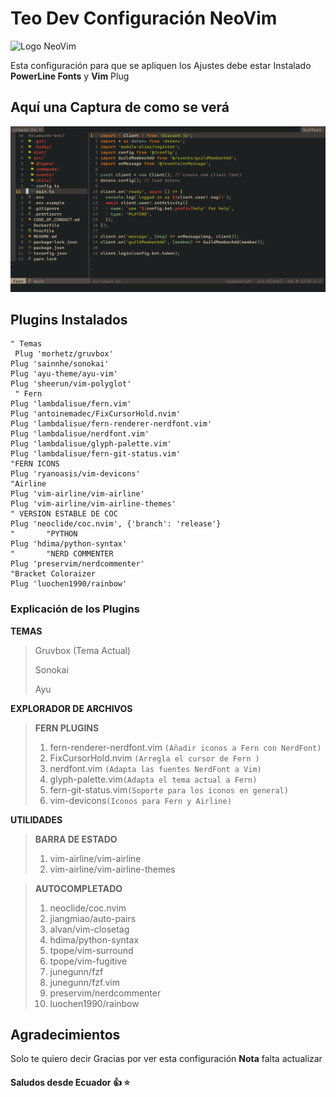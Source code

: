# Teo Dev Configuración NeoVim

![Logo NeoVim](https://upload.wikimedia.org/wikipedia/commons/thumb/4/4f/Neovim-logo.svg/1280px-Neovim-logo.svg.png)

Esta configuración para que se apliquen los Ajustes debe estar Instalado **PowerLine Fonts** y **Vim** Plug

## Aquí una Captura de como se verá

![Captura de los Plugins](./docs/plugins1.png)

## Plugins Instalados

```
" Temas
 Plug 'morhetz/gruvbox'
Plug 'sainnhe/sonokai'
Plug 'ayu-theme/ayu-vim'
Plug 'sheerun/vim-polyglot'
 " Fern
Plug 'lambdalisue/fern.vim'
Plug 'antoinemadec/FixCursorHold.nvim'
Plug 'lambdalisue/fern-renderer-nerdfont.vim'
Plug 'lambdalisue/nerdfont.vim'
Plug 'lambdalisue/glyph-palette.vim'
Plug 'lambdalisue/fern-git-status.vim'
"FERN ICONS
Plug 'ryanoasis/vim-devicons'
"Airline
Plug 'vim-airline/vim-airline'
Plug 'vim-airline/vim-airline-themes'
" VERSION ESTABLE DE COC
Plug 'neoclide/coc.nvim', {'branch': 'release'}
"       "PYTHON
Plug 'hdima/python-syntax'
"       "NERD COMMENTER
Plug 'preservim/nerdcommenter' 
"Bracket Coloraizer
Plug 'luochen1990/rainbow'
```

### Explicación de los Plugins

**TEMAS**

> Gruvbox (Tema Actual)
>
> Sonokai
>
> Ayu

**EXPLORADOR DE ARCHIVOS**

> **FERN PLUGINS**
>
> 1. fern-renderer-nerdfont.vim `(Añadir iconos a Fern con NerdFont)`
> 2. FixCursorHold.nvim `(Arregla el cursor de Fern )`
> 3. nerdfont.vim `(Adapta las fuentes NerdFont a Vim)`
> 4. glyph-palette.vim`(Adapta el tema actual a Fern)`
> 5. fern-git-status.vim`(Soporte para los iconos en general)`
> 6. vim-devicons`(Iconos para Fern y Airline)`

**UTILIDADES**

> **BARRA DE ESTADO**
>
> 1. vim-airline/vim-airline
> 2. vim-airline/vim-airline-themes

> **AUTOCOMPLETADO**
>
> 1. neoclide/coc.nvim
> 2. jiangmiao/auto-pairs
> 3. alvan/vim-closetag
> 4. hdima/python-syntax
> 5. tpope/vim-surround
> 6. tpope/vim-fugitive
> 7. junegunn/fzf
> 8. junegunn/fzf.vim
> 9. preservim/nerdcommenter
> 10. luochen1990/rainbow

## Agradecimientos

Solo te quiero decir Gracias por ver esta configuración
**Nota** falta actualizar

#### Saludos desde Ecuador :thumbsup: :star:

